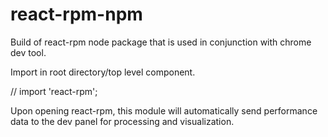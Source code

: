 # react-rpm-npm
Build of react-rpm node package that is used in conjunction with chrome dev tool.

Import in root directory/top level component.

//   import 'react-rpm';

Upon opening react-rpm, this module will automatically send performance data to the dev panel for processing and visualization. 
